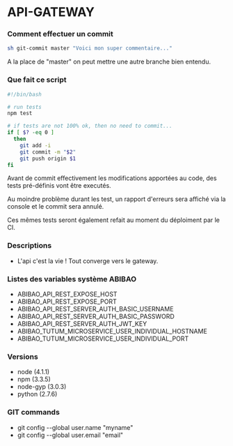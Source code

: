 # API-GATEWAY

### Comment effectuer un commit

```bash
sh git-commit master "Voici mon super commentaire..."
```

A la place de "master" on peut mettre une autre branche bien entendu.

### Que fait ce script

```bash
#!/bin/bash

# run tests
npm test

# if tests are not 100% ok, then no need to commit...
if [ $? -eq 0 ]
  then
    git add -i
    git commit -m "$2"
    git push origin $1
fi
```

Avant de commit effectivement les modifications apportées au code, des tests pré-définis vont être executés.

Au moindre problème durant les test, un rapport d'erreurs sera affiché via la console et le commit sera annulé.

Ces mêmes tests seront également refait au moment du déploiment par le CI.

### Descriptions

- L'api c'est la vie ! Tout converge vers le gateway.

### Listes des variables système ABIBAO

- ABIBAO_API_REST_EXPOSE_HOST
- ABIBAO_API_REST_EXPOSE_PORT
- ABIBAO_API_REST_SERVER_AUTH_BASIC_USERNAME
- ABIBAO_API_REST_SERVER_AUTH_BASIC_PASSWORD
- ABIBAO_API_REST_SERVER_AUTH_JWT_KEY
- ABIBAO_TUTUM_MICROSERVICE_USER_INDIVIDUAL_HOSTNAME
- ABIBAO_TUTUM_MICROSERVICE_USER_INDIVIDUAL_PORT

### Versions

- node (4.1.1)
- npm (3.3.5)
- node-gyp (3.0.3)
- python (2.7.6)

### GIT commands

- git config --global user.name "myname"
- git config --global user.email "email"